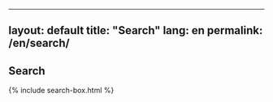 <!-- /* en/search.md  v6.3.7_202510171349 */ -->
---
layout: default
title: "Search"
lang: en
permalink: /en/search/
---
<h2>Search</h2>
{% include search-box.html %}
<div id="results"></div>
<script>
(async function() {
  const params = new URLSearchParams(location.search);
  const q = params.get('q') || '';
  const box = document.querySelector('#search-form input[name="q"]');
  if (box) box.value = q;
  if (!q) return;
  const res = await fetch('{{ '/' | append: 'en' | append: '/search.json' | relative_url }}');
  const data = await res.json();
  const hits = data.filter(p => (p.title + ' ' + p.content).toLowerCase().includes(q.toLowerCase()));
  document.querySelector('#results').innerHTML = hits.map(h => `<div><a href="${h.url}">${h.title}</a><p>${h.excerpt}</p></div>`).join('') || '<p>No results</p>';
})();
</script>
